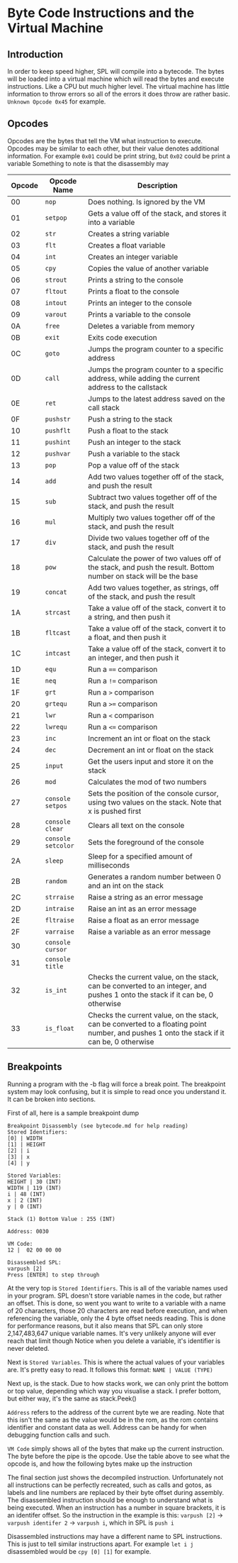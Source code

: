 # Byte Code Instructions and the Virtual Machine
## Introduction
In order to keep speed higher, SPL will compile into a bytecode. The bytes will be loaded into a virtual machine which will read the bytes and execute instructions. Like a CPU but much higher level.
The virtual machine has little information to throw errors so all of the errors it does throw are rather basic. `Unknown Opcode 0x45` for example.
## Opcodes
Opcodes are the bytes that tell the VM what instruction to execute. Opcodes may be similar to each other, but their value denotes additional information. For example `0x01` could be print string, but `0x02` could be print a variable
Something to note is that the disassembly may 

| Opcode | Opcode Name | Description |
| - | - | - |
| 00 | `nop` | Does nothing. Is ignored by the VM |
| 01 | `setpop` | Gets a value off of the stack, and stores it into a variable
| 02 | `str`| Creates a string variable |
| 03 | `flt`| Creates a float variable |
| 04 | `int` | Creates an integer variable |
| 05 | `cpy` | Copies the value of another variable |
| 06 | `strout` | Prints a string to the console |
| 07 | `fltout` | Prints a float to the console |
| 08 | `intout` | Prints an integer to the console |
| 09 | `varout` | Prints a variable to the console |
| 0A | `free` | Deletes a variable from memory |
| 0B | `exit` | Exits code execution |
| 0C | `goto` | Jumps the program counter to a specific address |
| 0D | `call` | Jumps the program counter to a specific address, while adding the current address to the callstack |    
| 0E | `ret` | Jumps to the latest address saved on the call stack |
| 0F | `pushstr` | Push a string to the stack |
| 10 | `pushflt` | Push a float to the stack |
| 11 | `pushint` | Push an integer to the stack |
| 12 | `pushvar` | Push a variable to the stack |
| 13 | `pop` | Pop a value off of the stack |
| 14 | `add` | Add two values together off of the stack, and push the result |
| 15 | `sub` | Subtract two values together off of the stack, and push the result |
| 16 | `mul` | Multiply two values together off of the stack, and push the result |
| 17 | `div` | Divide two values together off of the stack, and push the result |
| 18 | `pow` | Calculate the power of two values off of the stack, and push the result. Bottom number on stack will be the base |
| 19 | `concat` | Add two values together, as strings, off of the stack, and push the result |
| 1A | `strcast` | Take a value off of the stack, convert it to a string, and then push it |
| 1B | `fltcast` | Take a value off of the stack, convert it to a float, and then push it |
| 1C | `intcast` | Take a value off of the stack, convert it to an integer, and then push it |
| 1D | `equ` | Run a `==` comparison |
| 1E |`neq` | Run a `!=` comparison |
| 1F |`grt` | Run a `>` comparison |
| 20 |`grtequ` | Run a `>=` comparison |
| 21 |`lwr` | Run a `<` comparison |
| 22 |`lwrequ` | Run a `<=` comparison |
| 23 | `inc` | Increment an int or float on the stack |
| 24 | `dec` | Decrement an int or float on the stack |
| 25 | `input` | Get the users input and store it on the stack |
| 26 | `mod` | Calculates the mod of two numbers |
| 27 | `console setpos` | Sets the position of the console cursor, using two values on the stack. Note that x is pushed first |
| 28 | `console clear` | Clears all text on the console |
| 29 | `console setcolor` | Sets the foreground of the console |
| 2A | `sleep` | Sleep for a specified amount of milliseconds |
| 2B | `random` | Generates a random number between 0 and an int on the stack |
| 2C | `strraise` | Raise a string as an error message |
| 2D | `intraise` | Raise an int as an error message |
| 2E | `fltraise` | Raise a float as an error message |
| 2F | `varraise` | Raise a variable as an error message |
| 30 | `console cursor` |
| 31 | `console title` |
| 32 | `is_int` | Checks the current value, on the stack, can be converted to an integer, and pushes 1 onto the stack if it can be, 0 otherwise
| 33 | `is_float` | Checks the current value, on the stack, can be converted to a floating point number, and pushes 1 onto the stack if it can be, 0 otherwise

## Breakpoints
Running a program with the -b flag will force a break point. The breakpoint system may look confusing, but it is simple to read once you understand it.
It can be broken into sections.

First of all, here is a sample breakpoint dump
```
Breakpoint Disassembly (see bytecode.md for help reading)
Stored Identifiers:
[0] | WIDTH
[1] | HEIGHT
[2] | i
[3] | x
[4] | y

Stored Variables:
HEIGHT | 30 (INT)
WIDTH | 119 (INT)
i | 48 (INT)
x | 2 (INT)
y | 0 (INT)

Stack (1) Bottom Value : 255 (INT)

Address: 0030

VM Code:
12 |  02 00 00 00

Disassembled SPL:
varpush [2]
Press [ENTER] to step through
```

At the very top is `Stored Identifiers`. This is all of the variable names used in your program. SPL doesn't store variable names in the code, but rather an offset.
This is done, so went you want to write to a variable with a name of 20 characters, those 20 characters are read before execution, and when referencing the variable,
only the 4 byte offset needs reading. This is done for performance reasons, but it also means that SPL can only store 2,147,483,647 unique variable names. It's very unlikely anyone will ever reach that limit though
Notice when you delete a variable, it's identifier is never deleted.

Next is `Stored Variables`. This is where the actual values of your variables are. It's pretty easy to read. It follows this format: `NAME | VALUE (TYPE)`

Next up, is the stack. Due to how stacks work, we can only print the bottom or top value, depending which way you visualise a stack. I prefer bottom, but either way, it's the same as stack.Peek()

`Address` refers to the address of the current byte we are reading. Note that this isn't the same as the value would be in the rom, as the rom contains identifier and constant data as well.
Address can be handy for when debugging function calls and such.

`VM Code` simply shows all of the bytes that make up the current instruction. The byte before the pipe is the opcode. Use the table above to see what the opcode is, and how the following bytes make up the instruction

The final section just shows the decompiled instruction. Unfortunately not all instructions can be perfectly recreated, such as calls and gotos, as labels and line numbers are replaced by their byte offset during assembly.
The disassembled instruction should be enough to understand what is being executed.
When an instruction has a number in square brackets, it is an identifer offset. So the instruction in the example is this:
`varpush [2]` -> `varpush identifer 2` -> `varpush i`, which in SPL is `push i`

Disassembled instructions may have a different name to SPL instructions. This is just to tell similar instructions apart.
For example `let i j` disassembled would be `cpy [0] [1]` for example.
